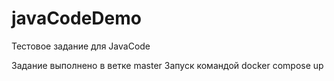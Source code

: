 # javaCodeDemo
Тестовое задание для JavaCode
<p>
Задание выполнено в ветке master
Запуск командой docker compose up
